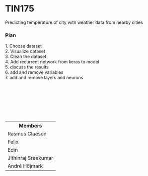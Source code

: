 # TIN175
Predicting temperature of city with weather data from nearby cities



<H3> Plan </H3>
1. Choose dataset <br>
2. Visualize dataset <br>
3. Clean the dataset <br>
4. Add recurrent network from keras to model <br>
5. discuss the results <br>
6. add and remove variables <br>
7. add and remove layers and neurons <br>

<br><br><br><br><br><br>


<table class="tg">
  <tr>
    <th class="tg-0lax"><span style="font-weight:bold">Members</span></th>
  </tr>
  <tr>
    <td class="tg-0lax">Rasmus Claesen</td>
  </tr>
  <tr>
    <td class="tg-0lax">Felix</td>
  </tr>
  <tr>
    <td class="tg-0lax">Edin</td>
  </tr>
  <tr>
    <td class="tg-0lax">Jithinraj Sreekumar</td>
  </tr>
  <tr>
    <td class="tg-0lax">André Höjmark</td>
  </tr>
</table>
